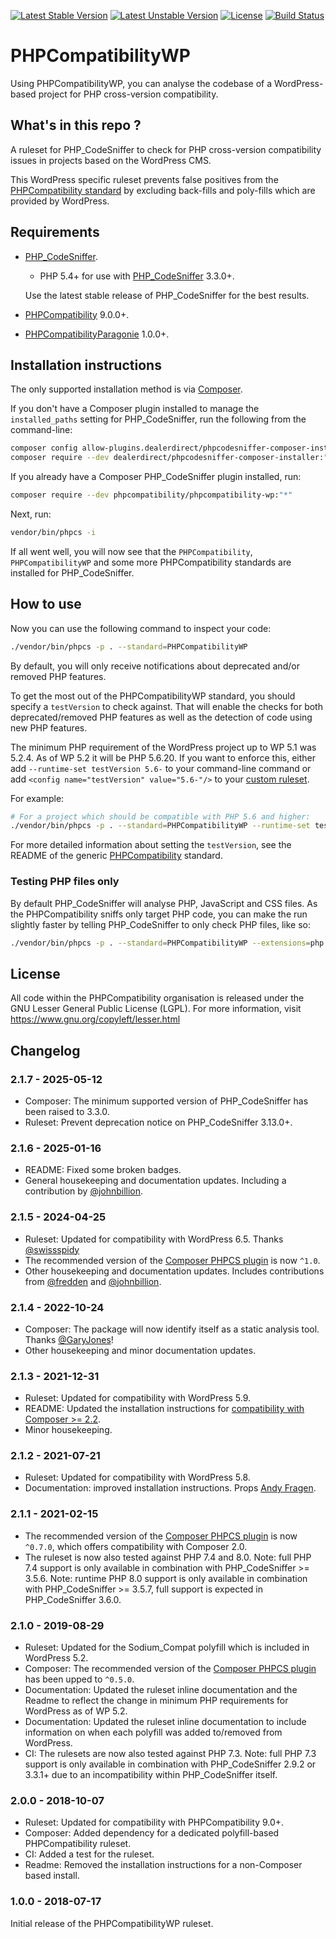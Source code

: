 [![Latest Stable Version](https://img.shields.io/packagist/v/phpcompatibility/phpcompatibility-wp?label=stable)](https://packagist.org/packages/phpcompatibility/phpcompatibility-wp)
[![Latest Unstable Version](https://img.shields.io/badge/unstable-dev--develop-e68718.svg?maxAge=2419200)](https://packagist.org/packages/phpcompatibility/phpcompatibility-wp)
[![License](https://img.shields.io/github/license/PHPCompatibility/PHPCompatibilityWP?color=00a7a7)](https://github.com/PHPCompatibility/PHPCompatibilityWP/blob/master/LICENSE)
[![Build Status](https://github.com/PHPCompatibility/PHPCompatibilityWP/actions/workflows/ci.yml/badge.svg?branch=master)](https://github.com/PHPCompatibility/PHPCompatibilityWP/actions/workflows/ci.yml)

# PHPCompatibilityWP

Using PHPCompatibilityWP, you can analyse the codebase of a WordPress-based project for PHP cross-version compatibility.


## What's in this repo ?

A ruleset for PHP_CodeSniffer to check for PHP cross-version compatibility issues in projects based on the WordPress CMS.

This WordPress specific ruleset prevents false positives from the [PHPCompatibility standard](https://github.com/PHPCompatibility/PHPCompatibility) by excluding back-fills and poly-fills which are provided by WordPress.


## Requirements

* [PHP_CodeSniffer](https://github.com/PHPCSStandards/PHP_CodeSniffer).
    * PHP 5.4+ for use with [PHP_CodeSniffer](https://github.com/PHPCSStandards/PHP_CodeSniffer) 3.3.0+.

    Use the latest stable release of PHP_CodeSniffer for the best results.
* [PHPCompatibility](https://github.com/PHPCompatibility/PHPCompatibility) 9.0.0+.
* [PHPCompatibilityParagonie](https://github.com/PHPCompatibility/PHPCompatibilityParagonie) 1.0.0+.


## Installation instructions

The only supported installation method is via [Composer](https://getcomposer.org/).

If you don't have a Composer plugin installed to manage the `installed_paths` setting for PHP_CodeSniffer, run the following from the command-line:
```bash
composer config allow-plugins.dealerdirect/phpcodesniffer-composer-installer true
composer require --dev dealerdirect/phpcodesniffer-composer-installer:"^1.0" phpcompatibility/phpcompatibility-wp:"*"
```

If you already have a Composer PHP_CodeSniffer plugin installed, run:
```bash
composer require --dev phpcompatibility/phpcompatibility-wp:"*"
```

Next, run:
```bash
vendor/bin/phpcs -i
```
If all went well, you will now see that the `PHPCompatibility`, `PHPCompatibilityWP` and some more PHPCompatibility standards are installed for PHP_CodeSniffer.


## How to use

Now you can use the following command to inspect your code:
```bash
./vendor/bin/phpcs -p . --standard=PHPCompatibilityWP
```

By default, you will only receive notifications about deprecated and/or removed PHP features.

To get the most out of the PHPCompatibilityWP standard, you should specify a `testVersion` to check against. That will enable the checks for both deprecated/removed PHP features as well as the detection of code using new PHP features.

The minimum PHP requirement of the WordPress project up to WP 5.1 was 5.2.4. As of WP 5.2 it will be PHP 5.6.20. If you want to enforce this, either add `--runtime-set testVersion 5.6-` to your command-line command or add `<config name="testVersion" value="5.6-"/>` to your [custom ruleset](https://github.com/PHPCompatibility/PHPCompatibility#using-a-custom-ruleset).

For example:
```bash
# For a project which should be compatible with PHP 5.6 and higher:
./vendor/bin/phpcs -p . --standard=PHPCompatibilityWP --runtime-set testVersion 5.6-
```

For more detailed information about setting the `testVersion`, see the README of the generic [PHPCompatibility](https://github.com/PHPCompatibility/PHPCompatibility#sniffing-your-code-for-compatibility-with-specific-php-versions) standard.


### Testing PHP files only

By default PHP_CodeSniffer will analyse PHP, JavaScript and CSS files. As the PHPCompatibility sniffs only target PHP code, you can make the run slightly faster by telling PHP_CodeSniffer to only check PHP files, like so:
```bash
./vendor/bin/phpcs -p . --standard=PHPCompatibilityWP --extensions=php --runtime-set testVersion 5.6-
```

## License

All code within the PHPCompatibility organisation is released under the GNU Lesser General Public License (LGPL). For more information, visit https://www.gnu.org/copyleft/lesser.html


## Changelog

### 2.1.7 - 2025-05-12

- Composer: The minimum supported version of PHP_CodeSniffer has been raised to 3.3.0.
- Ruleset: Prevent deprecation notice on PHP_CodeSniffer 3.13.0+.

### 2.1.6 - 2025-01-16

- README: Fixed some broken badges.
- General housekeeping and documentation updates. Including a contribution by [@johnbillion].

### 2.1.5 - 2024-04-25

- Ruleset: Updated for compatibility with WordPress 6.5. Thanks [@swissspidy]
- The recommended version of the [Composer PHPCS plugin] is now `^1.0`.
- Other housekeeping and documentation updates. Includes contributions from [@fredden] and [@johnbillion].

### 2.1.4 - 2022-10-24

- Composer: The package will now identify itself as a static analysis tool. Thanks [@GaryJones]!
- Other housekeeping and minor documentation updates.

### 2.1.3 - 2021-12-31

- Ruleset: Updated for compatibility with WordPress 5.9.
- README: Updated the installation instructions for [compatibility with Composer >= 2.2][composer22announce].
- Minor housekeeping.

[composer22announce]: https://blog.packagist.com/composer-2-2/#more-secure-plugin-execution

### 2.1.2 - 2021-07-21

- Ruleset: Updated for compatibility with WordPress 5.8.
- Documentation: improved installation instructions. Props [Andy Fragen](https://github.com/afragen).

### 2.1.1 - 2021-02-15

- The recommended version of the [Composer PHPCS plugin] is now `^0.7.0`, which offers compatibility with Composer 2.0.
- The ruleset is now also tested against PHP 7.4 and 8.0.
    Note: full PHP 7.4 support is only available in combination with PHP_CodeSniffer >= 3.5.6.
    Note: runtime PHP 8.0 support is only available in combination with PHP_CodeSniffer >= 3.5.7, full support is expected in PHP_CodeSniffer 3.6.0.

### 2.1.0 - 2019-08-29

- Ruleset: Updated for the Sodium_Compat polyfill which is included in WordPress 5.2.
- Composer: The recommended version of the [Composer PHPCS plugin] has been upped to `^0.5.0`.
- Documentation: Updated the ruleset inline documentation and the Readme to reflect the change in minimum PHP requirements for WordPress as of WP 5.2.
- Documentation: Updated the ruleset inline documentation to include information on when each polyfill was added to/removed from WordPress.
- CI: The rulesets are now also tested against PHP 7.3.
    Note: full PHP 7.3 support is only available in combination with PHP_CodeSniffer 2.9.2 or 3.3.1+ due to an incompatibility within PHP_CodeSniffer itself.

### 2.0.0 - 2018-10-07

- Ruleset: Updated for compatibility with PHPCompatibility 9.0+.
- Composer: Added dependency for a dedicated polyfill-based PHPCompatibility ruleset.
- CI: Added a test for the ruleset.
- Readme: Removed the installation instructions for a non-Composer based install.

### 1.0.0 - 2018-07-17

Initial release of the PHPCompatibilityWP ruleset.

[Composer PHPCS plugin]: https://github.com/PHPCSStandards/composer-installer/

[@fredden]:     https://github.com/fredden
[@GaryJones]:   https://github.com/GaryJones
[@johnbillion]: https://github.com/johnbillion
[@swissspidy]:  https://github.com/swissspidy
